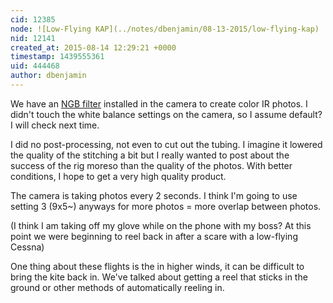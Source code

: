 ```yaml
---
cid: 12385
node: ![Low-Flying KAP](../notes/dbenjamin/08-13-2015/low-flying-kap)
nid: 12141
created_at: 2015-08-14 12:29:21 +0000
timestamp: 1439555361
uid: 444468
author: dbenjamin
---
```


We have an [NGB filter](http://www.event38.com/ProductDetails.asp?ProductCode=NGB2) installed in the camera to create color IR photos. I didn't touch the white balance settings on the camera, so I assume default? I will check next time. 

I did no post-processing, not even to cut out the tubing. I imagine it lowered the quality of the stitching a bit but I really wanted to post about the success of the rig moreso than the quality of the photos. With better conditions, I hope to get a very high quality product. 

The camera is taking photos every 2 seconds. I think I'm going to use setting 3 (9x5~) anyways for more photos = more overlap between photos. 

(I think I am taking off my glove while on the phone with my boss? At this point we were beginning to reel back in after a scare with a low-flying Cessna)

One thing about these flights is the in higher winds, it can be difficult to bring the kite back in. We've talked about getting a reel that sticks in the ground or other methods of automatically reeling in.